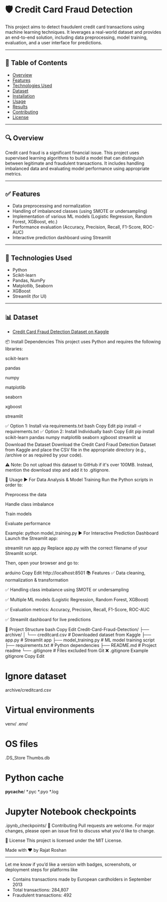 # 🛡️ Credit Card Fraud Detection

This project aims to detect fraudulent credit card transactions using machine learning techniques. It leverages a real-world dataset and provides an end-to-end solution, including data preprocessing, model training, evaluation, and a user interface for predictions.

---

## 📌 Table of Contents

- [Overview](#overview)
- [Features](#features)
- [Technologies Used](#technologies-used)
- [Dataset](#dataset)
- [Installation](#installation)
- [Usage](#usage)
- [Results](#results)
- [Contributing](#contributing)
- [License](#license)

---

## 🔍 Overview

Credit card fraud is a significant financial issue. This project uses supervised learning algorithms to build a model that can distinguish between legitimate and fraudulent transactions. It includes handling imbalanced data and evaluating model performance using appropriate metrics.

---

## ✅ Features

- Data preprocessing and normalization  
- Handling of imbalanced classes (using SMOTE or undersampling)  
- Implementation of various ML models (Logistic Regression, Random Forest, XGBoost, etc.)  
- Performance evaluation (Accuracy, Precision, Recall, F1-Score, ROC-AUC)  
- Interactive prediction dashboard using Streamlit  

---

## 🧠 Technologies Used

- Python  
- Scikit-learn  
- Pandas, NumPy  
- Matplotlib, Seaborn  
- XGBoost  
- Streamlit (for UI)  

---

## 📊 Dataset

- [Credit Card Fraud Detection Dataset on Kaggle](https://www.kaggle.com/mlg-ulb/creditcardfraud)  

📦 Install Dependencies
This project uses Python and requires the following libraries:

scikit-learn

pandas

numpy

matplotlib

seaborn

xgboost

streamlit

✅ Option 1: Install via requirements.txt
bash
Copy
Edit
pip install -r requirements.txt
✅ Option 2: Install Individually
bash
Copy
Edit
pip install scikit-learn pandas numpy matplotlib seaborn xgboost streamlit
📊 Download the Dataset
Download the Credit Card Fraud Detection Dataset from Kaggle and place the CSV file in the appropriate directory (e.g., /archive or as required by your code).

⚠️ Note: Do not upload this dataset to GitHub if it's over 100MB. Instead, mention the download step and add it to .gitignore.

🚀 Usage
▶️ For Data Analysis & Model Training
Run the Python scripts in order to:

Preprocess the data

Handle class imbalance

Train models

Evaluate performance

Example:
python model_training.py
▶️ For Interactive Prediction Dashboard
Launch the Streamlit app:

streamlit run app.py
Replace app.py with the correct filename of your Streamlit script.

Then, open your browser and go to:

arduino
Copy
Edit
http://localhost:8501
📚 Features
✅ Data cleaning, normalization & transformation

✅ Handling class imbalance using SMOTE or undersampling

✅ Multiple ML models (Logistic Regression, Random Forest, XGBoost)

✅ Evaluation metrics: Accuracy, Precision, Recall, F1-Score, ROC-AUC

✅ Streamlit dashboard for live predictions

📁 Project Structure
bash
Copy
Edit
Credit-Card-Fraud-Detection/
├── archive/
│   └── creditcard.csv           # Downloaded dataset from Kaggle
├── app.py                       # Streamlit app
├── model_training.py            # ML model training script
├── requirements.txt             # Python dependencies
├── README.md                    # Project readme
└── .gitignore                   # Files excluded from Git
❌ .gitignore Example
gitignore
Copy
Edit
# Ignore dataset
archive/creditcard.csv

# Virtual environments
venv/
.env/

# OS files
.DS_Store
Thumbs.db

# Python cache
__pycache__/
*.pyc
*.pyo
*.log

# Jupyter Notebook checkpoints
.ipynb_checkpoints/
🤝 Contributing
Pull requests are welcome. For major changes, please open an issue first to discuss what you'd like to change.

📄 License
This project is licensed under the MIT License.

Made with ❤️ by Rajat Roshan

---

Let me know if you’d like a version with badges, screenshots, or deployment steps for platforms like 
- Contains transactions made by European cardholders in September 2013  
- Total transactions: 284,807  
- Fraudulent transactions: 492  

